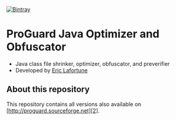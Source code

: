 [![Bintray](https://api.bintray.com/packages/bintray/jcenter/net.sf.proguard%3Aproguard-parent/images/download.svg)](https://bintray.com/bintray/jcenter/net.sf.proguard%3Aproguard-parent/_latestVersion)

ProGuard Java Optimizer and Obfuscator
======================================

* Java class file shrinker, optimizer, obfuscator, and preverifier
* Developed by [Eric Lafortune][1]



About this repository
---------------------

This repository contains all versions also available on [http://proguard.sourceforge.net][2].


[1]: mailto:eric@graphics.cornell.edu
[2]: http://proguard.sourceforge.net

